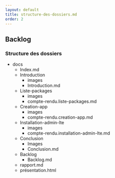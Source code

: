 ```yaml
---
layout: default
title: structure-des-dossiers.md
order: 2
---
```

<!--  -->

## Backlog

### Structure des dossiers

- docs
  - Index.md
  - Introduction
    - images
    - Introduction.md
  - Liste-packages
    - images
    - compte-rendu.liste-packages.md
  - Creation-app
    - images
    - compte-rendu.creation-app.md
  - Installation-admin-lte
    - images
    - compte-rendu.installation-admin-lte.md
  - Conclusion
    - Images
    - Conclusion.md
  - Backlog
    - Backlog.md
  -  rapport.md
  -  présentation.html
